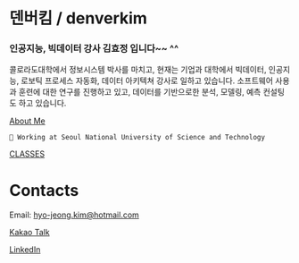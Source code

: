 # 덴버킴 / denverkim

### 인공지능, 빅데이터 강사 김효정 입니다~~ ^^

콜로라도대학에서 정보시스템 박사를 마치고, 현재는 기업과 대학에서 빅데이터, 인공지능, 로보틱 프로세스 자동화, 데이터 아키텍쳐 강사로 일하고 있습니다. 소프트웨어 사용과 훈련에 대한 연구를 진행하고 있고, 데이터를 기반으로한 분석, 모델링, 예측 컨설팅도 하고 있습니다.

[About Me](https://www.notion.so/About-Me-edba7d46c4924b228d00b6b6dde4af44)


    📌 Working at Seoul National University of Science and Technology

[CLASSES](https://www.notion.so/4032a943f5f24a2cb90240a3f566232b)

# Contacts

Email: [hyo-jeong.kim@hotmail.com](mailto:hyo-jeong.kim@hotmail.com)


[Kakao Talk](https://open.kakao.com/o/sPHwgpfd)

[LinkedIn](https://www.linkedin.com/in/hyo-jeong-kim/)
